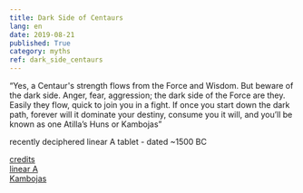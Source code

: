 ```yaml
---
title: Dark Side of Centaurs
lang: en
date: 2019-08-21
published: True
category: myths
ref: dark_side_centaurs
---
```


“Yes, a Centaur's strength flows from the Force and Wisdom. 
But beware of the dark side. 
Anger, fear, aggression; the dark side of the Force are they.
 Easily they flow, quick to join you in a fight. 
If once you start down the dark path, 
forever will it dominate your destiny, 
consume you it will, and you’ll be known as 
one Atilla’s Huns or Kambojas”

recently deciphered linear A tablet - dated ~1500 BC

[credits](https://en.m.wikiquote.org/wiki/Return_of_the_Jedi)    
[linear A](https://en.m.wikipedia.org/wiki/Linear_A)    
[Kambojas](https://en.m.wikipedia.org/wiki/Kinnara_Kingdom)    
